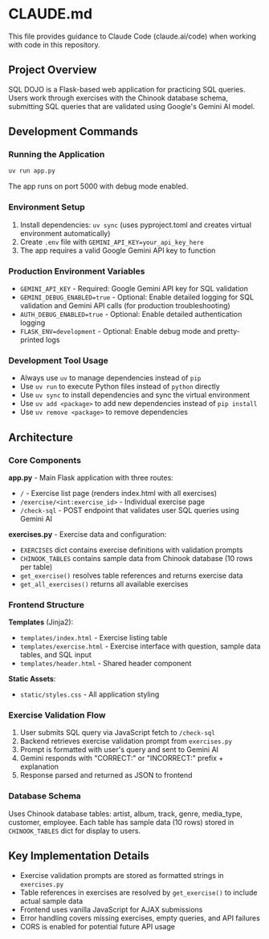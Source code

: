 # CLAUDE.md

This file provides guidance to Claude Code (claude.ai/code) when working with code in this repository.

## Project Overview

SQL DOJO is a Flask-based web application for practicing SQL queries. Users work through exercises with the Chinook database schema, submitting SQL queries that are validated using Google's Gemini AI model.

## Development Commands

### Running the Application
```bash
uv run app.py
```
The app runs on port 5000 with debug mode enabled.

### Environment Setup
1. Install dependencies: `uv sync` (uses pyproject.toml and creates virtual environment automatically)
2. Create `.env` file with `GEMINI_API_KEY=your_api_key_here`
3. The app requires a valid Google Gemini API key to function

### Production Environment Variables
- `GEMINI_API_KEY` - Required: Google Gemini API key for SQL validation
- `GEMINI_DEBUG_ENABLED=true` - Optional: Enable detailed logging for SQL validation and Gemini API calls (for production troubleshooting)
- `AUTH_DEBUG_ENABLED=true` - Optional: Enable detailed authentication logging
- `FLASK_ENV=development` - Optional: Enable debug mode and pretty-printed logs

### Development Tool Usage
- Always use `uv` to manage dependencies instead of `pip`
- Use `uv run` to execute Python files instead of `python` directly
- Use `uv sync` to install dependencies and sync the virtual environment
- Use `uv add <package>` to add new dependencies instead of `pip install`
- Use `uv remove <package>` to remove dependencies

## Architecture

### Core Components

**app.py** - Main Flask application with three routes:
- `/` - Exercise list page (renders index.html with all exercises)
- `/exercise/<int:exercise_id>` - Individual exercise page
- `/check-sql` - POST endpoint that validates user SQL queries using Gemini AI

**exercises.py** - Exercise data and configuration:
- `EXERCISES` dict contains exercise definitions with validation prompts
- `CHINOOK_TABLES` contains sample data from Chinook database (10 rows per table)
- `get_exercise()` resolves table references and returns exercise data
- `get_all_exercises()` returns all available exercises

### Frontend Structure

**Templates** (Jinja2):
- `templates/index.html` - Exercise listing table
- `templates/exercise.html` - Exercise interface with question, sample data tables, and SQL input
- `templates/header.html` - Shared header component

**Static Assets**:
- `static/styles.css` - All application styling

### Exercise Validation Flow

1. User submits SQL query via JavaScript fetch to `/check-sql`
2. Backend retrieves exercise validation prompt from `exercises.py`
3. Prompt is formatted with user's query and sent to Gemini AI
4. Gemini responds with "CORRECT:" or "INCORRECT:" prefix + explanation
5. Response parsed and returned as JSON to frontend

### Database Schema

Uses Chinook database tables: artist, album, track, genre, media_type, customer, employee. Each table has sample data (10 rows) stored in `CHINOOK_TABLES` dict for display to users.

## Key Implementation Details

- Exercise validation prompts are stored as formatted strings in `exercises.py`
- Table references in exercises are resolved by `get_exercise()` to include actual sample data
- Frontend uses vanilla JavaScript for AJAX submissions
- Error handling covers missing exercises, empty queries, and API failures
- CORS is enabled for potential future API usage
